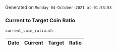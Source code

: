 Generated on `Monday 04-October-2021 at 01:53:53`

### Current to Target Coin Ratio
`current_coin_ratio.sh`

Date|Current|Target|Ratio
---|---|---|---
